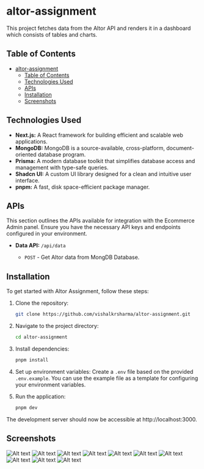 # altor-assignment

This project fetches data from the Altor API and renders it in a dashboard which consists of tables and charts.

## Table of Contents

- [altor-assignment](#altor-assignment)
  - [Table of Contents](#table-of-contents)
  - [Technologies Used](#technologies-used)
  - [APIs](#apis)
  - [Installation](#installation)
  - [Screenshots](#screenshots)

## Technologies Used

- **Next.js:** A React framework for building efficient and scalable web applications.
- **MongoDB:** MongoDB is a source-available, cross-platform, document-oriented database program.
- **Prisma:** A modern database toolkit that simplifies database access and management with type-safe queries.
- **Shadcn UI:** A custom UI library designed for a clean and intuitive user interface.
- **pnpm:** A fast, disk space-efficient package manager.

## APIs

This section outlines the APIs available for integration with the Ecommerce Admin panel. Ensure you have the necessary API keys and endpoints configured in your environment.

- **Data API:** `/api/data`

  - `POST` - Get Altor data from MongDB Database.

## Installation

To get started with Altor Assignment, follow these steps:

1. Clone the repository:

   ```bash
   git clone https://github.com/vishalkrsharma/altor-assignment.git
   ```

2. Navigate to the project directory:

   ```bash
   cd altor-assignment
   ```

3. Install dependencies:

   ```bash
   pnpm install
   ```

4. Set up environment variables: Create a `.env` file based on the provided `.env.example`. You can use the example file as a template for configuring your environment variables.

5. Run the application:

   ```bash
   pnpm dev
   ```

The development server should now be accessible at http://localhost:3000.

## Screenshots

![Alt text](/assets/screenshots/Screenshot%20from%202024-02-29%2020-28-19.png)
![Alt text](/assets/screenshots/Screenshot%20from%202024-02-29%2020-28-26.png)
![Alt text](/assets/screenshots/Screenshot%20from%202024-02-29%2020-28-31.png)
![Alt text](/assets/screenshots/Screenshot%20from%202024-02-29%2020-28-39.png)
![Alt text](/assets/screenshots/Screenshot%20from%202024-02-29%2020-28-47.png)
![Alt text](/assets/screenshots/Screenshot%20from%202024-02-29%2020-28-54.png)
![Alt text](/assets/screenshots/Screenshot%20from%202024-02-29%2020-31-00.png)
![Alt text](/assets/screenshots/Screenshot%20from%202024-02-29%2020-31-03.png)
![Alt text](/assets/screenshots/Screenshot%20from%202024-02-29%2020-31-06.png)
![Alt text](/assets/screenshots/Screenshot%20from%202024-02-29%2020-31-09.png)
